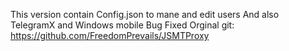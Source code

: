 This version contain Config.json to mane and edit users 
And also TelegramX and Windows mobile Bug Fixed
Orginal git:
https://github.com/FreedomPrevails/JSMTProxy
